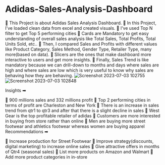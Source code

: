 # Adidas-Sales-Analysis-Dashboard


🔸 This Project is about Adidas Sales Analysis Dashboard.
🔸 In this Project, I've loaded clean data from excel and created visuals.
🔸 I've used Top N filter to get Top 5 performing cities
🔸 Cards are Mandatory to get easy understanding of overall sales analysis like Total Sales, Total Profits, Total Units Sold, etc..
🔸 Then, I compared Sales and Profits with different values like Product Category, Sales Method, Gender Type, Retailer Type, many more(based on data).
🔸 Slicers are the ones that make dashboard more interactive to users and get more insights.
🔸 Finally, Sales Trend is like mandatory because we can drill-down to months and days where sales are high and where sales are low which is very useful to know why sales are behaving how they are behaving.
![Screenshot 2023-07-03 102755](https://github.com/Parameswar1/Adidas-Sales-Analysis-Dashboard/assets/113311265/49ce6d66-970f-4456-bbb1-736277b74e5a)
![Screenshot 2023-07-03 102848](https://github.com/Parameswar1/Adidas-Sales-Analysis-Dashboard/assets/113311265/bc28ccda-016d-4f20-8847-70c69431b37f)

Insights ➡

🔸 900 millions sales and 332 millions profit
🔸 Top 2 performing cities in terms of profit are Charleston and New York
🔸 There is an increase in sales trend from qtr1 to qtr3 and after that there is a slight decline in sales
🔸 West Gear is the top profitable retailer of adidas
🔸 Customers are more interested in buying from store rather than online
🔸 Men are buying more street footwear and athletics footwear whereas women are buying apparel
Recommendations ➡

🔸 Increase production for Street Footwear
🔸 Improve strategy(discounts, digital marketing) to increase online sales
🔸 Give attractive offers in months of Qtr4 (seasonal sales)
🔸 List more products on Amazon and Walmart
🔸 Add more product categories in in-store
